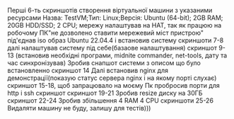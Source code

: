Перші 6-ть скриншотів створення віртуальної машини з указаними ресурсами
Назва: TestVM;Тип: Linux;Версія: Ubuntu (64-bit); 2GB RAM; 20GB HDD/SSD; 2 CPU; мережу налаштував на НАТ, так як працюю на робочому ПК"не дозволено ставити мережевий міст пристрою"
під'єднав iso образ Ubuntu 22.04.4 і встановив систему скриншоти 7-8
далі налаштував систему під себе(базаове налаштування) скриншот 9-13 (встановив необхідні програми, midnite commander, net-tools, дату та час синхронізував)
Зробив снапшот системи з описом що було встановленно скриншот 14
Далі встановив nginx для демонстрації(показую статус сервера nginx і на якому порті слухає) скриншот 15-18, щоб запрацювало на моєму Пк пробросив порти для http і ssh скриншот скриншот 19-21
Зробив resize диску на 30ГБ скриншот 22-24
Зробив збільшення 4 RAM 4 CPU скриншоти 25-26
Видаляти машину не буду, залишу для тестів)))
